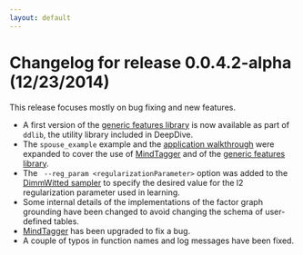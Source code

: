 ```yaml
---
layout: default
---
```


# Changelog for release 0.0.4.2-alpha (12/23/2014)

This release focuses mostly on bug fixing and new features.

- A first version of the [generic features library](../basics/gen_feats.html) is
	now available as part of `ddlib`, the utility library included in DeepDive.
- The `spouse_example` example and the [application
	walkthrough](../basics/walkthrough/walkthrough.html) were
	expanded to cover the use of [MindTagger](../basics/labeling.html) and of
	the [generic features library](../basics/gen_feats.html).
- The ` --reg_param <regularizationParameter>` option was added to the
	[DimmWitted sampler](../basics/sampler.html) to specify the desired value
	for the l2 regularization parameter used in learning.
- Some internal details of the implementations of the factor graph grounding
	have been changed to avoid changing the schema of user-defined tables.
- [MindTagger](../basics/labeling.html) has been upgraded to fix a bug.
- A couple of typos in function names and log messages have been fixed.

